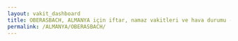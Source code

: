 ```yaml
---
layout: vakit_dashboard
title: OBERASBACH, ALMANYA için iftar, namaz vakitleri ve hava durumu - ilçe/eyalet seç
permalink: /ALMANYA/OBERASBACH/
---
```


<script type="text/javascript">
  var GLOBAL_COUNTRY = 'ALMANYA';
  var GLOBAL_CITY = 'OBERASBACH';
  var GLOBAL_STATE = '';
  var lat = 72;
  var lon = 21;
</script>

